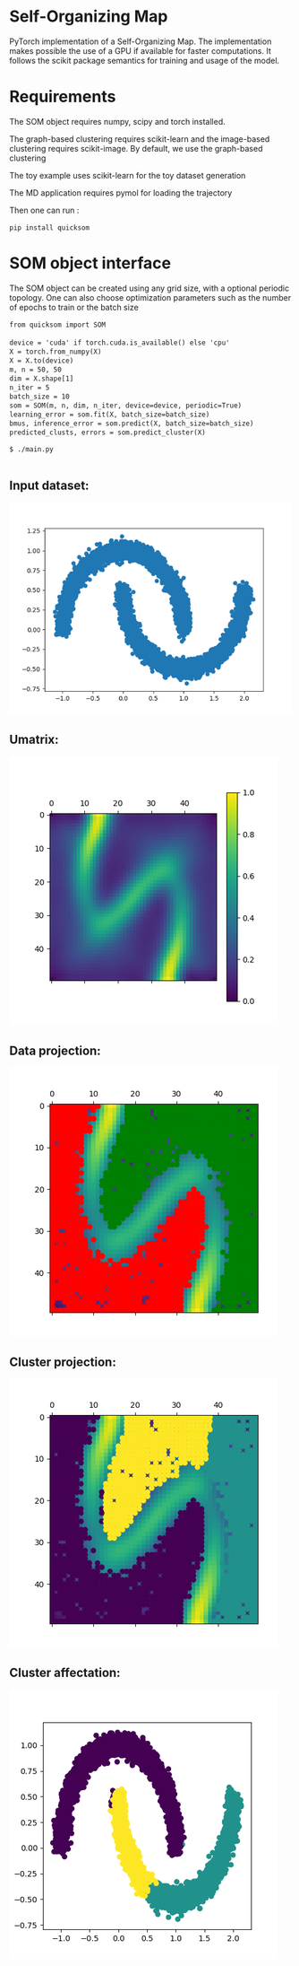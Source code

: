 # Self-Organizing Map
PyTorch implementation of a Self-Organizing Map.
The implementation makes possible the use of a GPU if available for faster computations.
It follows the scikit package semantics for training and usage of the model.

# Requirements
The SOM object requires numpy, scipy and torch installed.

The graph-based clustering requires scikit-learn and the image-based clustering requires scikit-image. By default,
we use the graph-based clustering

The toy example uses scikit-learn for the toy dataset generation

The MD application requires pymol for loading the trajectory

Then one can run :
```
pip install quicksom
```
# SOM object interface
The SOM object can be created using any grid size, with a optional periodic topology.
One can also choose optimization parameters such as the number of epochs to train or the batch size
```
from quicksom import SOM

device = 'cuda' if torch.cuda.is_available() else 'cpu'
X = torch.from_numpy(X)
X = X.to(device)
m, n = 50, 50
dim = X.shape[1]
n_iter = 5
batch_size = 10
som = SOM(m, n, dim, n_iter, device=device, periodic=True)
learning_error = som.fit(X, batch_size=batch_size)
bmus, inference_error = som.predict(X, batch_size=batch_size)
predicted_clusts, errors = som.predict_cluster(X)
```
```
$ ./main.py


```
## Input dataset:
![input](figures/moons.png)
## Umatrix:
![Umatrix](figures/umat.png)
## Data projection:
![project](figures/project.png)
## Cluster projection:
![project](figures/project_clusts.png)
## Cluster affectation:
![project](figures/clusts.png)
